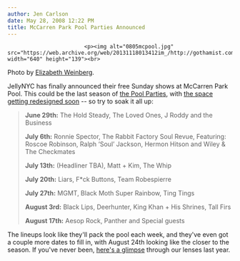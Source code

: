```yaml
---
author: Jen Carlson
date: May 28, 2008 12:22 PM
title: McCarren Park Pool Parties Announced
---
```



                            
                            
                            
                            <p><img alt="0805mcpool.jpg" src="https://web.archive.org/web/20131118013412im_/http://gothamist.com/attachments/arts_jen/0805mcpool.jpg" width="640" height="139"><br>
<span class="photo_caption">Photo by <a href="https://web.archive.org/web/20131118013412/http://www.flickr.com/photos/e-liz/186154975">Elizabeth Weinberg</a>.<span></span></span></p>

<p>JellyNYC has finally announced their free Sunday shows at McCarren Park Pool. This could be the last season of <a href="https://web.archive.org/web/20131118013412/http://thepoolparties.com/">the Pool Parties</a>, with <a href="https://web.archive.org/web/20131118013412/http://gothamist.com/2008/02/14/mccarren_3.php">the space getting redesigned soon</a> -- so try to soak it all up:</p><blockquote><strong>June 29th:</strong> The Hold Steady, The Loved Ones, J Roddy and the Business<p></p>

<p><strong>July 6th:</strong> Ronnie Spector, The Rabbit Factory Soul Revue, Featuring: Roscoe Robinson, Ralph &#x2018;Soul&#x2019; Jackson, Hermon Hitson and Wiley &amp; The Checkmates</p>

<p><strong>July 13th:</strong> (Headliner TBA), Matt + Kim, The Whip</p>

<p><strong>July 20th:</strong> Liars, F*ck Buttons, Team Robespierre</p>

<p><strong>July 27th:</strong> MGMT, Black Moth Super Rainbow, Ting Tings</p>

<p><strong>August 3rd:</strong> Black Lips, Deerhunter, King Khan + His Shrines, Tall Firs</p>

<p><strong>August 17th:</strong> Aesop Rock, Panther and Special guests</p></blockquote>The lineups look like they&apos;ll pack the pool each week, and they&apos;ve even got a couple more dates to fill in, with August 24th looking like the closer to the season. If you&apos;ve never been, <a href="https://web.archive.org/web/20131118013412/http://gothamist.com/2007/07/05/a_pool_party_mi.php">here&apos;s a glimpse</a> through our lenses last year. <p></p>
                            
                            
                            